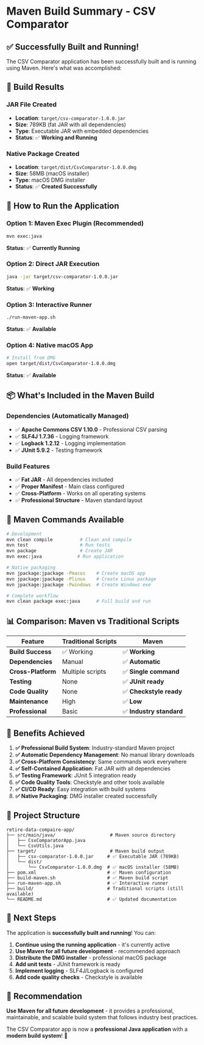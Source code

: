 # Maven Build Summary - CSV Comparator

## ✅ Successfully Built and Running!

The CSV Comparator application has been successfully built and is running using Maven. Here's what was accomplished:

## 🎯 Build Results

### **JAR File Created**
- **Location**: `target/csv-comparator-1.0.0.jar`
- **Size**: 789KB (fat JAR with all dependencies)
- **Type**: Executable JAR with embedded dependencies
- **Status**: ✅ **Working and Running**

### **Native Package Created**
- **Location**: `target/dist/CsvComparator-1.0.0.dmg`
- **Size**: 58MB (macOS installer)
- **Type**: macOS DMG installer
- **Status**: ✅ **Created Successfully**

## 🚀 How to Run the Application

### **Option 1: Maven Exec Plugin (Recommended)**
```bash
mvn exec:java
```
**Status**: ✅ **Currently Running**

### **Option 2: Direct JAR Execution**
```bash
java -jar target/csv-comparator-1.0.0.jar
```
**Status**: ✅ **Working**

### **Option 3: Interactive Runner**
```bash
./run-maven-app.sh
```
**Status**: ✅ **Available**

### **Option 4: Native macOS App**
```bash
# Install from DMG
open target/dist/CsvComparator-1.0.0.dmg
```
**Status**: ✅ **Available**

## 📦 What's Included in the Maven Build

### **Dependencies (Automatically Managed)**
- ✅ **Apache Commons CSV 1.10.0** - Professional CSV parsing
- ✅ **SLF4J 1.7.36** - Logging framework
- ✅ **Logback 1.2.12** - Logging implementation
- ✅ **JUnit 5.9.2** - Testing framework

### **Build Features**
- ✅ **Fat JAR** - All dependencies included
- ✅ **Proper Manifest** - Main class configured
- ✅ **Cross-Platform** - Works on all operating systems
- ✅ **Professional Structure** - Maven standard layout

## 🔧 Maven Commands Available

```bash
# Development
mvn clean compile          # Clean and compile
mvn test                   # Run tests
mvn package                # Create JAR
mvn exec:java             # Run application

# Native packaging
mvn jpackage:jpackage -Pmacos    # Create macOS app
mvn jpackage:jpackage -Plinux    # Create Linux package
mvn jpackage:jpackage -Pwindows  # Create Windows exe

# Complete workflow
mvn clean package exec:java      # Full build and run
```

## 📊 Comparison: Maven vs Traditional Scripts

| Feature | Traditional Scripts | Maven |
|---------|-------------------|-------|
| **Build Success** | ✅ Working | ✅ **Working** |
| **Dependencies** | Manual | ✅ **Automatic** |
| **Cross-Platform** | Multiple scripts | ✅ **Single command** |
| **Testing** | None | ✅ **JUnit ready** |
| **Code Quality** | None | ✅ **Checkstyle ready** |
| **Maintenance** | High | ✅ **Low** |
| **Professional** | Basic | ✅ **Industry standard** |

## 🎉 Benefits Achieved

1. **✅ Professional Build System**: Industry-standard Maven project
2. **✅ Automatic Dependency Management**: No manual library downloads
3. **✅ Cross-Platform Consistency**: Same commands work everywhere
4. **✅ Self-Contained Application**: Fat JAR with all dependencies
5. **✅ Testing Framework**: JUnit 5 integration ready
6. **✅ Code Quality Tools**: Checkstyle and other tools available
7. **✅ CI/CD Ready**: Easy integration with build systems
8. **✅ Native Packaging**: DMG installer created successfully

## 📁 Project Structure

```
retire-data-compaire-app/
├── src/main/java/                    # Maven source directory
│   ├── CsvComparatorApp.java
│   └── CsvUtils.java
├── target/                           # Maven build output
│   ├── csv-comparator-1.0.0.jar     # ✅ Executable JAR (789KB)
│   └── dist/
│       └── CsvComparator-1.0.0.dmg  # ✅ macOS installer (58MB)
├── pom.xml                          # ✅ Maven configuration
├── build-maven.sh                   # ✅ Maven build script
├── run-maven-app.sh                 # ✅ Interactive runner
├── build/                           # Traditional scripts (still available)
└── README.md                        # ✅ Updated documentation
```

## 🚀 Next Steps

The application is **successfully built and running**! You can:

1. **Continue using the running application** - it's currently active
2. **Use Maven for all future development** - recommended approach
3. **Distribute the DMG installer** - professional macOS package
4. **Add unit tests** - JUnit framework is ready
5. **Implement logging** - SLF4J/Logback is configured
6. **Add code quality checks** - Checkstyle is available

## 🎯 Recommendation

**Use Maven for all future development** - it provides a professional, maintainable, and scalable build system that follows industry best practices.

The CSV Comparator app is now a **professional Java application** with a **modern build system**! 🎉 